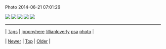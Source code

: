 <!--
title: Photo 2014-06-21 07
date: 2020-06-28T15:27:00.333Z
tags: joponyhere, lillianloverly, psa, photo
-->


Photo 2014-06-21 07:01:26

![](89435780794-0.jpg)
![](89435780794-1.jpg)
![](89435780794-2.jpg)
![](89435780794-3.jpg)
![](89435780794-4.jpg)

<!--BOTTOM-POST-NAVIGATION-->
---

| [Tags](tags.md) | [joponyhere](tag-joponyhere.md) [lillianloverly](tag-lillianloverly.md) [psa](tag-psa.md) [photo](tag-photo.md) |

| [Newer](89418774753.md) | [Top](index.md) | [Older](89446106987.md) |